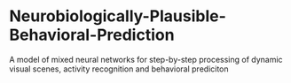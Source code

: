 # Neurobiologically-Plausible-Behavioral-Prediction
A model of mixed neural networks for step-by-step processing of dynamic visual scenes, activity recognition and behavioral prediciton
